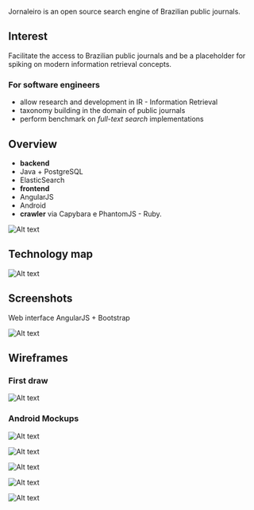 Jornaleiro is an open source search engine of Brazilian public journals.

## Interest

Facilitate the access to Brazilian public journals and be a placeholder
for spiking on modern information retrieval concepts.

### For software engineers
  - allow research and development in IR - Information Retrieval
  - taxonomy building in the domain of public journals
  - perform benchmark on *full-text search* implementations


## Overview


 - **backend**
  - Java + PostgreSQL
  - ElasticSearch
 - **frontend**
  - AngularJS
  - Android
 - **crawler** via Capybara e PhantomJS - Ruby.

![Alt text](https://raw.githubusercontent.com/andrepontesmelo/jornaleiro/docs/docs/system_overview.png "System overview")

## Technology map

![Alt text](https://raw.githubusercontent.com/andrepontesmelo/jornaleiro/docs/docs/technology-map.png "Technology map")

## Screenshots

Web interface AngularJS + Bootstrap

![Alt text](https://raw.githubusercontent.com/andrepontesmelo/jornaleiro/screenshots/screenshots/angularjs.png "Interface AngularJS")

## Wireframes

### First draw
![Alt text](https://raw.githubusercontent.com/andrepontesmelo/jornaleiro/screenshots/screenshots/mockups/wireframe.png "Wireframe")

### Android Mockups
![Alt text](https://raw.githubusercontent.com/andrepontesmelo/jornaleiro/screenshots/screenshots/mockups/screen1.png "Android Mockup 1")

![Alt text](https://raw.githubusercontent.com/andrepontesmelo/jornaleiro/screenshots/screenshots/mockups/screen2.png "Android Mockup 2")

![Alt text](https://raw.githubusercontent.com/andrepontesmelo/jornaleiro/screenshots/screenshots/mockups/screen3.png "Android Mockup 3")

![Alt text](https://raw.githubusercontent.com/andrepontesmelo/jornaleiro/screenshots/screenshots/mockups/screen4.png "Android Mockup 4")

![Alt text](https://raw.githubusercontent.com/andrepontesmelo/jornaleiro/screenshots/screenshots/mockups/screen5.png "Android Mockup 5")
